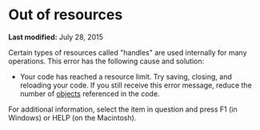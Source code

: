 
# Out of resources

 **Last modified:** July 28, 2015

Certain types of resources called "handles" are used internally for many operations. This error has the following cause and solution:




- Your code has reached a resource limit. Try saving, closing, and reloading your code. If you still receive this error message, reduce the number of  [objects](b8bdf64f-5920-1ae9-16d0-b26d09524a30.md) referenced in the code.
    

For additional information, select the item in question and press F1 (in Windows) or HELP (on the Macintosh).
